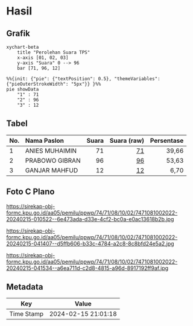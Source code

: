 # Hasil

## Grafik

```mermaid
xychart-beta
    title "Perolehan Suara TPS"
    x-axis [01, 02, 03]
    y-axis "Suara" 0 --> 96
    bar [71, 96, 12]
```

```mermaid
%%{init: {"pie": {"textPosition": 0.5}, "themeVariables": {"pieOuterStrokeWidth": "5px"}} }%%
pie showData
    "1" : 71
    "2" : 96
    "3" : 12
```

## Tabel

| No. | Nama Paslon    | Suara | Suara (raw) | Persentase |
|:--- |:-------------- | -----:| -----------:| ----------:|
| 1   | ANIES MUHAIMIN | 71    | [71][p-1]   | 39,66      |
| 2   | PRABOWO GIBRAN | 96    | [96][p-2]   | 53,63      |
| 3   | GANJAR MAHFUD  | 12    | [12][p-3]   | 6,70       |


[p-1]: https://github.com/gigit-pemilu/pemilu-2024-74-sulawesi-tenggara/blob/main/pilpres/hitung-suara/sub/74-sulawesi-tenggara/sub/71-kota-kendari/sub/08-kadia/sub/1002-bende/sub/022-tps/sub/paslon-1.txt
[p-2]: https://github.com/gigit-pemilu/pemilu-2024-74-sulawesi-tenggara/blob/main/pilpres/hitung-suara/sub/74-sulawesi-tenggara/sub/71-kota-kendari/sub/08-kadia/sub/1002-bende/sub/022-tps/sub/paslon-2.txt
[p-3]: https://github.com/gigit-pemilu/pemilu-2024-74-sulawesi-tenggara/blob/main/pilpres/hitung-suara/sub/74-sulawesi-tenggara/sub/71-kota-kendari/sub/08-kadia/sub/1002-bende/sub/022-tps/sub/paslon-3.txt

## Foto C Plano

https://sirekap-obj-formc.kpu.go.id/aa05/pemilu/ppwp/74/71/08/10/02/7471081002022-20240215-010522--6e473ada-d33e-4cf2-bc0a-e0ac13618b2b.jpg

https://sirekap-obj-formc.kpu.go.id/aa05/pemilu/ppwp/74/71/08/10/02/7471081002022-20240215-041407--d5ffb606-b33c-4784-a2c8-8c8bfd24e5a2.jpg

https://sirekap-obj-formc.kpu.go.id/aa05/pemilu/ppwp/74/71/08/10/02/7471081002022-20240215-041534--a6ea711d-c2d8-4815-a96d-8917192ff9af.jpg


## Metadata

| Key        | Value               |
| ---------- | ------------------- |
| Time Stamp | 2024-02-15 21:01:18 |



